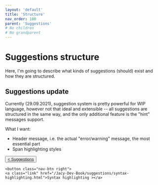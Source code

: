 ```yaml
---
layout: 'default'
title: 'Structure'
nav_order: 100
parent: 'Suggestions'
# No children
# No grandparent
---
```


# Suggestions structure

Here, I'm going to describe what kinds of suggestions (should) exist and how they are structured.

## Suggestions update

Currently (29.09.2021), suggestion system is pretty powerful for WIP language, however not that ideal and extensible -- all suggestions are structured in the same way, and the only additional feature is the "hint" messages support.

What I want:

- Header message, i.e. the actual "error/warning" message, the most essential part
- Span highlighting styles
<div class="nav-btn-block">
    <button class="nav-btn left">
    <a class="link" href="/Jacy-Dev-Book/suggestions/index.html">< Suggestions</a>
</button>

    <button class="nav-btn right">
    <a class="link" href="/Jacy-Dev-Book/suggestions/syntax-highlighting.html">Syntax highlighting ></a>
</button>

</div>
